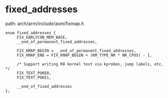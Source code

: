 fixed_addresses
========================================

path: arch/arm/include/asm/fixmap.h
```
enum fixed_addresses {
     FIX_EARLYCON_MEM_BASE,
     __end_of_permanent_fixed_addresses,

     FIX_KMAP_BEGIN = __end_of_permanent_fixed_addresses,
     FIX_KMAP_END = FIX_KMAP_BEGIN + (KM_TYPE_NR * NR_CPUS) - 1,

     /* Support writing RO kernel text via kprobes, jump labels, etc. */
     FIX_TEXT_POKE0,
     FIX_TEXT_POKE1,

     __end_of_fixed_addresses
};
```